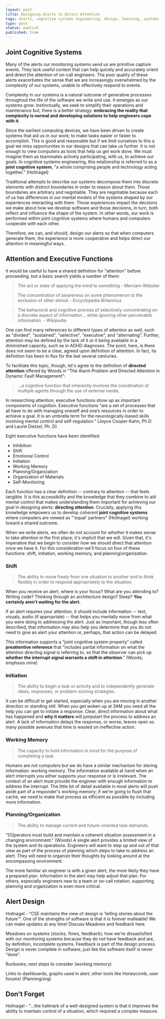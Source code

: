 ```yaml
---
layout: post
title: Designing Alerts to Direct Attention
tags: alerts, cognitive systems engineering, design, learning, systems
type: post
status: publish
published: true
---
```


## Joint Cognitive Systems

Many of the alerts our monitoring systems send us are primitive capture events.
They lack useful context that can help quickly and accurately orient and direct
the attention of on-call engineers. The poor quality of these alerts exacerbates
the sense that we are increasingly overwhelmed by the complexity of our systems,
unable to effectively respond to events.

Complexity in our systems is a natural outcome of generative processes throughout
the life of the software we write and use. It emerges as our systems grow.
Instinctually, we seek to simplify their operations and maintenance but, there
is a better strategy: **embracing the reality that complexity is normal and
developing solutions to help engineers cope with it**.

Since the earliest computing devices, we have been driven to create systems that
aid us in our work; to make tasks easier or faster to accomplish. This is good
and reasonable but if we limit ourselves to this a goal we miss opportunities
in our designs that can take us further. It is not enough to view computers as
tools that help us get work done. We must imagine them as teammates actively
participating, with us, to achieve our goals. In cognitive systems engineering,
this relationship is referred to as a **joint cognitive system**, "a whole
comprising people and technology acting together." (Hollnagel)

Traditional attempts to describe our systems decompose them into discrete
elements with distinct boundaries in order to reason about them. Those boundaries
are arbitrary and negotiable. They are negotiable because each of us has
differences in our mental models of the systems shaped by our experiences
interacting with them. Those experiences impact the decsions we make about how
we develop software and those decisions, in turn, both reflect and influence the
shape of the system. In other words, our work is performed within joint
cognitive systems where humans and computers cooperate with each other.

Therefore, we can, and should, design our alerts so that when computers generate
them, the experience is more cooperative and helps direct our attention in
meaningful ways.

## Attention and Executive Functions

It would be useful to have a shared definition for "attention" before proceeding,
but a basic search yields a number of them:

<blockquote class="quote">
The act or state of applying the mind to something - Merriam-Webster
</blockquote>

<blockquote class="quote">
The concentration of awareness on some phenomenon to the exclusion of other
stimuli - Encyclopedia Britannica
</blockquote>

<blockquote class="quote">
The behavioral and cognitive process of selectively concentrating on a discrete
aspect of information... while ignoring other perceivable information. - Wikipedia
</blockquote>

One can find many references to different types of attention as well, such as
"divided", "sustained", "selective", "executive", and "alternating". Further,
attention may be defined by the lack of it or it being available in a
diminished capacity, such as in ADHD diagnoses. The point, here, is there does
not seem to be a clear, agreed upon definition of attention. In fact, its
definition has been in flux for the last several centuries.

To facilitate this topic, though, let's agree to the definition of **directed
attention** offered by Woods in "The Alarm Problem and Directed Attention in
Dynamic Fault Management":

<blockquote class="quote">
...a cognitive function that inherently involves the coordination of multiple
agents through the use of external media.
</blockquote>

In researching attention, executive functions show up as important components of
cognition. Executive functions "are a set of processes that all have to do with
managing oneself and one’s resources in order to achieve a goal. It is an
umbrella term for the neurologically-based skills involving mental control and
self-regulation." (Joyce Cooper-Kahn, Ph.D and Laurie Dietzel, Ph. D)

Eight executive functions have been identified:

* Inhibition
* Shift
* Emotional Control
* Initiation
* Working Memory
* Planning/Organization
* Organization of Materials
* Self-Monitoring

Each function has a clear definition -- contrary to attention -- that feels
tangible. It is this accessibility and the knowledge that they combine to aid
mental control that makes understanding them important for achieving our goal in
designing alerts: **directing attention**. Crucially, applying this knowledge
empowers us to develop coherent **joint cognitive systems** where computers
are viewed as "'equal' partners" (Hollnagel) working toward a shared outcome.

When we write alerts, we often do not account for _whether_ it makes sense to
take attention in the first place; it's implicit that we will. Given that, it's
imperative that we begin to consider _how_ we should direct that attention once
we have it. For this consideration we'll focus on four of these functions:
shift, initiation, working memory, and planning/organization.

### Shift

<blockquote class="quote">
The ability to move freely from one situation to another and to think flexibly
in order to respond appropriately to the situation.
</blockquote>

When you receive an alert, where is your focus? What are you attending to?
Writing code? Thinking through an architecture design? Sleep? **You certainly
aren’t waiting for the alert.**

If an alert requires your attention, it should include information -- text,
visuals, audio (if appropriate) -- that helps you mentally move from what you
were doing to addressing the alert. Just as important, though less often
described, that information may also help you determine that you do not need
to give an alert your attention or, perhaps, that action can be delayed.

This information supports a "joint cognitive system property" called
**preattentive reference** that "includes partial information on what the
attention directing signal is referring to, so that the observer can pick up
**whether the interrupt signal warrants a shift in attention**." (Woods;
emphasis mine)

### Initiation

<blockquote class="quote">
The ability to begin a task or activity and to independently generate ideas,
responses, or problem-solving strategies.
</blockquote>

It can be difficult to get started, especially when you are moving in another
direction or standing still. When you get woken up at 3AM you need all the help
you can get to initiate a response. Clear, direct information about what has
happened and **why it matters** will jumpstart the process to address an alert.
A lack of information delays the response, or worse, leaves open so many
possible avenues that time is wasted on ineffective action.

### Working Memory

<blockquote class="quote">
The capacity to hold information in mind for the purpose of completing a task.
</blockquote>

Humans are not computers but we do have a similar mechanism for storing
information: working memory. The information available at hand when an alert
interrupts you either supports your response or is irrelevant. The context of an
alert must provide the engineer with enough information to address the interrupt.
The little bit of detail available in most alerts will push aside part of a
responder's working memory; if we're going to flush that cache, we need to make
that process as efficient as possible by including more information.

### Planning/Organization

<blockquote class="quote">
The ability to manage current and future-oriented task demands.
</blockquote>

"[O]perators must build and maintain a coherent situation assessment in
a changing environment." (Woods) A single alert provides a limited view of the
system and its operations. Engineers will want to step up and out of that view
as part of the process of planning which steps to take to address an alert. They
will need to organize their thoughts by looking around at the encompassing
environment.

The more familiar an engineer is with a given alert, the more likely they have a
prepared plan. Information in the alert may help adjust that plan. For others,
especially engineers new to a team or on-call rotation, supporting planning and
 organization is even more critical.

## Alert Design

Hollnagel - "CSE maintains the view of design is 'telling stories about the future'".
One of the strengths of software is that it is forever malleable! We can make
updates at any time! Discuss Meadows and feedback here.

Meadows on systems (stocks, flows, feedback); how we're dissastisfied with our
monitoring systems because they do not have feedback and are, by definition,
incomplete systems. Feedback is part of the design process. Design is never
complete in software, just like the software itself is never "done".

Runbooks; next steps to consider (working memory)

Links to dashboards, graphs used in alert; other tools like Honeycomb, user forums!
(Planning/org)

## Don't Forget

Hollnagel - "...the hallmark of a well-designed system is that it improves the
ability to maintain control of a situation, which required a complex measure.
